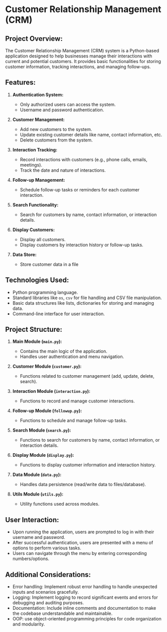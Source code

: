 # Customer Relationship Management (CRM)

## Project Overview:
The Customer Relationship Management (CRM) system is a Python-based application designed to help businesses manage their interactions with current and potential customers. It provides basic functionalities for storing customer information, tracking interactions, and managing follow-ups.

## Features:
1. **Authentication System:**
    - Only authorized users can access the system.
    - Username and password authentication.

2. **Customer Management:**
    - Add new customers to the system.
    - Update existing customer details like name, contact information, etc.
    - Delete customers from the system.

3. **Interaction Tracking:**
    - Record interactions with customers (e.g., phone calls, emails, meetings).
    - Track the date and nature of interactions.

4. **Follow-up Management:**
    - Schedule follow-up tasks or reminders for each customer interaction.

5. **Search Functionality:**
    - Search for customers by name, contact information, or interaction details.

6. **Display Customers:**
    - Display all customers.
    - Display customers by interaction history or follow-up tasks.

7. **Data Store:**
    - Store customer data in a file

## Technologies Used:
- Python programming language.
- Standard libraries like `os`, `csv` for file handling and CSV file manipulation.
- Basic data structures like lists, dictionaries for storing and managing data.
- Command-line interface for user interaction.

## Project Structure:
1. **Main Module (`main.py`):**
    - Contains the main logic of the application.
    - Handles user authentication and menu navigation.

2. **Customer Module (`customer.py`):**
    - Functions related to customer management (add, update, delete, search).

3. **Interaction Module (`interaction.py`):**
    - Functions to record and manage customer interactions.

4. **Follow-up Module (`followup.py`):**
    - Functions to schedule and manage follow-up tasks.

5. **Search Module (`search.py`):**
    - Functions to search for customers by name, contact information, or interaction details.

6. **Display Module (`display.py`):**
    - Functions to display customer information and interaction history.

7. **Data Module (`data.py`):**
    - Handles data persistence (read/write data to files/database).

8. **Utils Module (`utils.py`):**
    - Utility functions used across modules.

## User Interaction:
- Upon running the application, users are prompted to log in with their username and password.
- After successful authentication, users are presented with a menu of options to perform various tasks.
- Users can navigate through the menu by entering corresponding numbers/options.

## Additional Considerations:
- Error handling: Implement robust error handling to handle unexpected inputs and scenarios gracefully.
- Logging: Implement logging to record significant events and errors for debugging and auditing purposes.
- Documentation: Include inline comments and documentation to make the codebase understandable and maintainable.
- OOP: use object-oriented programming principles for code organization and modularity.

